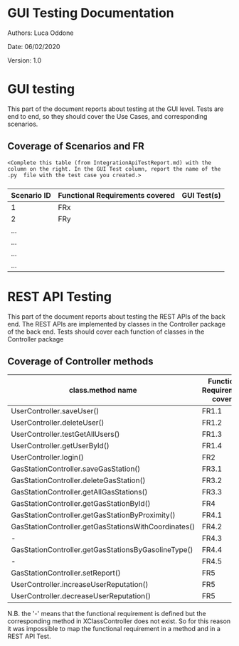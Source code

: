 # GUI  Testing Documentation 

Authors: Luca Oddone

Date: 06/02/2020

Version: 1.0

# GUI testing

This part of the document reports about testing at the GUI level. Tests are end to end, so they should cover the Use Cases, and corresponding scenarios.

## Coverage of Scenarios and FR

```
<Complete this table (from IntegrationApiTestReport.md) with the column on the right. In the GUI Test column, report the name of the .py  file with the test case you created.>
```

### 

| Scenario ID | Functional Requirements covered | GUI Test(s) |
| ----------- | ------------------------------- | ----------- | 
| 1           | FRx                             |             |             
| 2           | FRy                             |             |             
| ...         |                                 |             |         
| ...         |                                 |             |             
| ...         |                                 |             |             
| ...         |                                 |             |             


# REST  API  Testing

This part of the document reports about testing the REST APIs of the back end. The REST APIs are implemented by classes in the Controller package of the back end. 
Tests should cover each function of classes in the Controller package

## Coverage of Controller methods


<Report in this table the test cases defined to cover all methods in Controller classes >

| class.method name                                         | Functional Requirements covered |REST  API Test(s)                      | 
| --------------------------------------------------------- | -------------------------------  | -----------                          | 
| UserController.saveUser()                                 | FR1.1                            | testSavUser()                        |    
| UserController.deleteUser()                               | FR1.2                            | testDeleteUser()                     |    
| UserController.testGetAllUsers()                          | FR1.3                            | testGetAllUsers()                    |    
| UserController.getUserById()                              | FR1.4                            | testGetUserById()                    |    
| UserController.login()                                    | FR2                              | testLogin()                          |    
| GasStationController.saveGasStation()                     | FR3.1                            | testSaveGasStation()                 |
| GasStationController.deleteGasStation()                   | FR3.2                            | testDeleteGasStation()               |
| GasStationController.getAllGasStations()                  | FR3.3                            | testGetAllGasStations()              |
| GasStationController.getGasStationById()                  | FR4                              | testGetGasStationById()              |
| GasStationController.getGasStationByProximity()           | FR4.1                            | testGetGasStationByProximity()       |
| GasStationController.getGasStationsWithCoordinates()      | FR4.2                            | testGetGasStationsWithCoordinates()  |
| -                                                         | FR4.3                            | -                                    |
| GasStationController.getGasStationsByGasolineType()       | FR4.4                            | testGetGasStationsByGasolineType()   |
| -                                                         | FR4.5                            | -                                    |
| GasStationController.setReport()                          | FR5                              | testSetReport()                      |
| UserController.increaseUserReputation()                   | FR5                              | testIncreaseUserReputation()         |
| UserController.decreaseUserReputation()                   | FR5                              | testdecreaseUserReputation()         | 


N.B. the '-' means that the functional requirement is defined but the corresponding method in XClassController does not exist.
So for this reason it was impossible to map the functional requirement in a method and in a REST API Test. 
